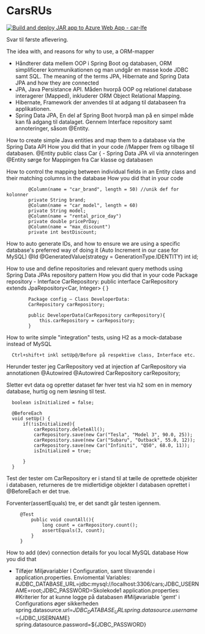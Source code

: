 # CarsRUs
[![Build and deploy JAR app to Azure Web App - car-lfe](https://github.com/LotteEliasson/CarsRUs/actions/workflows/master_car-lfe.yml/badge.svg)](https://github.com/LotteEliasson/CarsRUs/actions/workflows/master_car-lfe.yml)

Svar til første aflevering.


The idea with, and reasons for why to use, a ORM-mapper
-	Håndterer data mellem OOP i Spring Boot og databasen, ORM simplificerer kommunikationen og man undgår en masse kode JDBC samt SQL. 
The meaning of the terms JPA, Hibernate and Spring Data JPA and how they are connected
-	JPA, Java Persistance API. Måden hvorpå OOP og relationel database interagerer (Mapped), inkluderer ORM Object Relational Mapping.
-	Hibernate, Framework der anvendes til at adgang til databaseen fra applikationen.
-	Spring Data JPA, En del af Spring Boot hvorpå man på en simpel måde kan få adgang til datalaget. Gennem Interface repository samt annoteringer, såsom @Entity. 

How to create simple Java entities and map them to a database via the Spring Data API
   How you did that in your code
            //Mapper frem og tilbage til databasen.
            @Entity
            public class Car {
            -	Spring Data JPA vil via annoteringen @Entity sørge for Mappingen fra Car klasse og databasen

How to control the mapping between individual fields in an Entity class and their matching columns in the database
   How you did that in your code

            @Column(name = "car_brand", length = 50) //unik def for kolonner
            private String brand;
            @Column(name = "car_model", length = 60)
            private String model;
            @Column(name = "rental_price_day")
            private double pricePrDay;
            @Column(name = "max_discount")
            private int bestDiscount;

How to auto generate IDs, and how to ensure we are using a specific database's preferred way of doing it (Auto Increment in our case for  MySQL)
            @Id
            @GeneratedValue(strategy = GenerationType.IDENTITY)
            int id;

How to use and define repositories and relevant query methods using Spring Data JPAs repository pattern
   How you did that in your code
            Package repository  - Interface CarRepository:
            public interface CarRepository extends JpaRepository<Car, Integer> {
            }

            Package config – Class DeveloperData:
            CarRepository carRepository;
            
            public DeveloperData(CarRepository carRepository){
                this.carRepository = carRepository;
            }

How to write simple "integration" tests, using H2 as a mock-database instead of MySQL
   
      Ctrl+shift+t inkl setUp@/Before på respektive class, Interface etc.

Herunder tester jeg CarRepository ved at injection af CarRepository via annotationen @Autowired
      @Autowired
      CarRepository carRepository;

Sletter evt data og opretter dataset før hver test via h2 som en in memory database, hurtig og nem løsning til test.

      boolean isInitialized = false;
      
      @BeforeEach
      void setUp() {
          if(!isInitialized){
              carRepository.deleteAll();
              carRepository.save(new Car("Tesla", "Model 3", 90.0, 25));
              carRepository.save(new Car("Subaru", "Outback", 55.0, 12));
              carRepository.save(new Car("Infiniti", "Q50", 68.0, 11));
              isInitialized = true;
      
          }
      }


Test der tester om CarRepository er i stand til at tælle de oprettede objekter i databasen, returneres de tre midlertidige objekter I databasen oprettet i @BeforeEach er det true. 

Forventer(assertEquals) tre, er det sandt går testen igennem.

         @Test
             public void countAll(){
                 long count = carRepository.count();
                 assertEquals(3, count);
             }
         }


How to add (dev) connection details for you local MySQL database
   How you did that
-	Tilføjer Miljøvariabler I Configuration, samt tilsvarende i application.properties.
      Enviomental Variables:
 	          #JDBC_DATABASE_URL=jdbc:mysql://localhost:3306/cars;JDBC_USERNAME=root;JDBC_PASSWORD=Skolekode1
 	    application.properties:
 	         #Kriterier for at kunne logge på databasen
            #Miljøvariable 'gemt' i Configurations øger sikkerheden
            spring.datasource.url=${JDBC_DATABASE_URL}
            spring.datasource.username=${JDBC_USERNAME}
            spring.datasource.password=${JDBC_PASSWORD}
